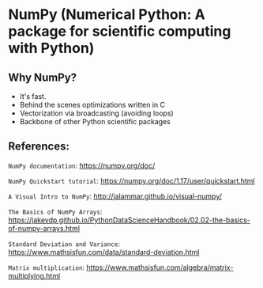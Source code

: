 # NumPy (Numerical Python: A package for scientific computing with Python)

## Why NumPy?
 * It's fast.
 * Behind the scenes optimizations written in C
 * Vectorization via broadcasting (avoiding loops)
 * Backbone of other Python scientific packages

## References:

`NumPy documentation`: https://numpy.org/doc/

`NumPy Quickstart tutorial`: https://numpy.org/doc/1.17/user/quickstart.html

`A Visual Intro to NumPy`: http://jalammar.github.io/visual-numpy/

`The Basics of NumPy Arrays`: https://jakevdp.github.io/PythonDataScienceHandbook/02.02-the-basics-of-numpy-arrays.html

`Standard Deviation and Variance`: https://www.mathsisfun.com/data/standard-deviation.html

`Matrix multiplication`: https://www.mathsisfun.com/algebra/matrix-multiplying.html


